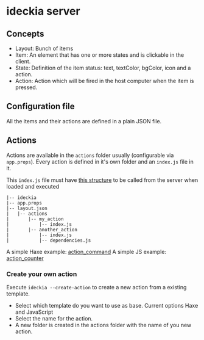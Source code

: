 # ideckia server

## Concepts

* Layout: Bunch of items
* Item: An element that has one or more states and is clickable in the client.
* State: Definition of the item status: text, textColor, bgColor, icon and a action.
* Action: Action which will be fired in the host computer when the item is pressed.

## Configuration file

All the items and their actions are defined in a plain JSON file.

## Actions

Actions are available in the `actions` folder usually (configurable via `app.props`). Every action is defined in it's own folder and an `index.js` file in it.

This `index.js` file must have [this structure](https://github.com/ideckia/ideckia_api#action-structure) to be called from the server when loaded and executed

```
|-- ideckia
|-- app.props
|-- layout.json
|   |-- actions
|       |-- my_action
|           |-- index.js
|       |-- another_action
|           |-- index.js
|           |-- dependencies.js
```

A simple Haxe example: [action_command](https://github.com/ideckia/action_command)
A simple JS example: [action_counter](https://github.com/ideckia/action_counter)

### Create your own action

Execute `ideckia --create-action` to create a new action from a existing template.
  * Select which template do you want to use as base. Current options Haxe and JavaScript
  * Select the name for the action.
  * A new folder is created in the actions folder with the name of you new action.